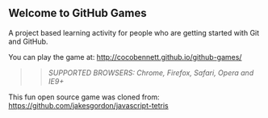## Welcome to GitHub Games

A project based learning activity for people who are getting started with Git and GitHub.

You can play the game at: http://cocobennett.github.io/github-games/

>> _*SUPPORTED BROWSERS*: Chrome, Firefox, Safari, Opera and IE9+_

This fun open source game was cloned from: https://github.com/jakesgordon/javascript-tetris
